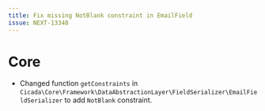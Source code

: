 ```yaml
---
title: Fix missing NotBlank constraint in EmailField
issue: NEXT-13348
---
```

# Core
* Changed function `getConstraints` in `Cicada\Core\Framework\DataAbstractionLayer\FieldSerializer\EmailFieldSerializer` to add `NotBlank` constraint.
